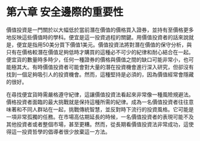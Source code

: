 # 第六章 安全邊際的重要性

價值投資是一門關於以大幅低於當前潛在價值的價格買入證券，並持有至價格更多地反映這些價值時的學科。便宜是這一投資過程的關鍵。用價值投資者的話來說就是，便宜是指用50美分買下價值1美元。價值投資法將對潛在價值的保守分析，與只有在價格較潛在價值足夠低時才購買的這種必不可少的紀律和耐心結合在一起。便宜貨的數量時多時少，任何一種證券的價格與價值之間的缺口可能非常小，也可能極其大。有時價值投資者可能會對大量的潛在投資機會進行深入研究，但卻沒有找到一個足夠吸引人的投資機會。然而，這種堅持是必須的，因為價值經常會隱藏的很好。

在尋找便宜貨時需嚴格遵守紀律，這讓價值投資法看起來非常像一種風險規避法。價格投資者面臨的最大挑戰就是保持這種所需的紀律。成為一名價值投資者往往意味著和不同人群站在一起，挑戰傳統智慧，並反對時下流行的投資風格。它可能是一項非常孤獨的任務。在市場高估期延長的時候，一名價值投資者的表現可能不及其他投資者或者整個市場，甚至更糟。然而，從長期看價值投資法非常成功，這使得這一投資哲學的倡導者很少放棄這一方法。
